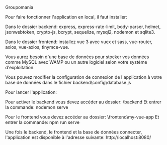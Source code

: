 Groupomania

Pour faire fonctionner l'application en local, il faut installer:

Dans le dossier backend: express, express-rate-limit, body-parser, helmet, jsonwebtoken, crypto-js, bcrypt, sequelize, mysql2, nodemon et sqlite3.

Dans le dossier frontend: installez vue 3 avec vuex et sass, vue-router, axios, vue-axios, tinymce-vue.

Vous aurez besoin d'une base de données pour stocker vos données comme MySQL avec WAMP ou un autre logiciel selon votre système d'exploitation.

Vous pouvez modifier la configuration de connexion de l'application à votre base de données dans le fichier backend\config\database.js

Pour lancer l'application:

Pour activer le backend vous devez accéder au dossier: \backend 
Et entrer la commande: nodemon serve

Pour le frontend vous devez accéder au dossier: \frontend\my-vue-app
Et entrer la commande: npm run serve

Une fois le backend, le frontend et la base de données connecter, l'application est disponible à l'adresse suivante: http://localhost:8080/